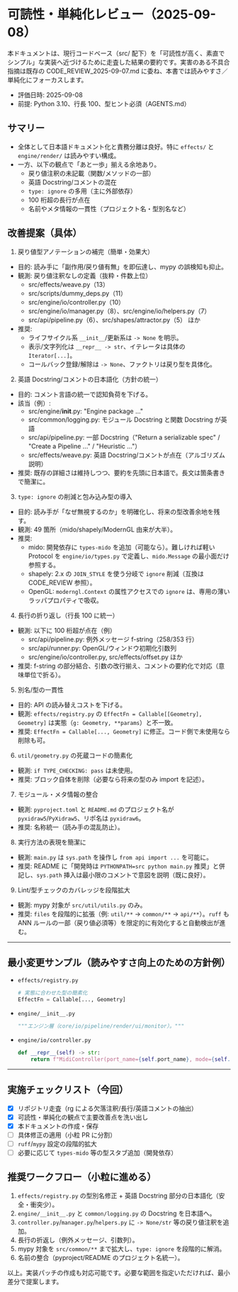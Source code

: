 # 可読性・単純化レビュー（2025-09-08）

本ドキュメントは、現行コードベース（src/ 配下）を「可読性が高く、素直でシンプル」な実装へ近づけるために走査した結果の要約です。実害のある不具合指摘は既存の CODE_REVIEW_2025-09-07.md に委ね、本書では読みやすさ／単純化にフォーカスします。

- 評価日時: 2025-09-08
- 前提: Python 3.10、行長 100、型ヒント必須（AGENTS.md）

## サマリー

- 全体として日本語ドキュメント化と責務分離は良好。特に `effects/` と `engine/render/` は読みやすい構成。
- 一方、以下の観点で「あと一歩」揃える余地あり。
  - 戻り値注釈の未記載（関数/メソッドの一部）
  - 英語 Docstring/コメントの混在
  - `type: ignore` の多用（主に外部依存）
  - 100 桁超の長行が点在
  - 名前やメタ情報の一貫性（プロジェクト名・型別名など）

## 改善提案（具体）

1) 戻り値型アノテーションの補完（簡単・効果大）
- 目的: 読み手に「副作用/戻り値有無」を即伝達し、mypy の誤検知も抑止。
- 観測: 戻り値注釈なしの定義（抜粋・件数上位）
  - src/effects/weave.py（13）
  - src/scripts/dummy_deps.py（11）
  - src/engine/io/controller.py（10）
  - src/engine/io/manager.py（8）、src/engine/io/helpers.py（7）
  - src/api/pipeline.py（6）、src/shapes/attractor.py（5） ほか
- 推奨: 
  - ライフサイクル系 `__init__`/更新系は `-> None` を明示。
  - 表示/文字列化は `__repr__ -> str`、イテレータは具体の `Iterator[...]`。
  - コールバック登録/解除は `-> None`、ファクトリは戻り型を具体化。

2) 英語 Docstring/コメントの日本語化（方針の統一）
- 目的: コメント言語の統一で認知負荷を下げる。
- 該当（例）:
  - src/engine/__init__.py: "Engine package ..."
  - src/common/logging.py: モジュール Docstring と関数 Docstring が英語
  - src/api/pipeline.py: 一部 Docstring（"Return a serializable spec" / "Create a Pipeline ..." / "Heuristic ..."）
  - src/effects/weave.py: 英語 Docstring/コメントが点在（アルゴリズム説明）
- 推奨: 既存の詳細さは維持しつつ、要約を先頭に日本語で。長文は箇条書きで簡潔に。

3) `type: ignore` の削減と包み込み型の導入
- 目的: 読み手が「なぜ無視するのか」を明確化し、将来の型改善余地を残す。
- 観測: 49 箇所（mido/shapely/ModernGL 由来が大半）。
- 推奨:
  - mido: 開発依存に `types-mido` を追加（可能なら）。難しければ軽い Protocol を `engine/io/types.py` で定義し、`mido.Message` の最小面だけ参照する。
  - shapely: 2.x の `JOIN_STYLE` を使う分岐で `ignore` 削減（互換は CODE_REVIEW 参照）。
  - OpenGL: `moderngl.Context` の属性アクセスでの `ignore` は、専用の薄いラッパプロパティで吸収。

4) 長行の折り返し（行長 100 に統一）
- 観測: 以下に 100 桁超が点在（例）
  - src/api/pipeline.py: 例外メッセージ f-string（258/353 行）
  - src/api/runner.py: OpenGL/ウィンドウ初期化引数列
  - src/engine/io/controller.py, src/effects/offset.py ほか
- 推奨: f-string の部分結合、引数の改行揃え、コメントの要約化で対応（意味単位で折る）。

5) 別名/型の一貫性
- 目的: API の読み替えコストを下げる。
- 観測: `effects/registry.py` の `EffectFn = Callable[[Geometry], Geometry]` は実態（`g: Geometry, **params`）と不一致。
- 推奨: `EffectFn = Callable[..., Geometry]` に修正。コード側で未使用なら削除も可。

6) `util/geometry.py` の死蔵コードの簡素化
- 観測: `if TYPE_CHECKING: pass` は未使用。
- 推奨: ブロック自体を削除（必要なら将来の型のみ import を記述）。

7) モジュール・メタ情報の整合
- 観測: `pyproject.toml` と `README.md` のプロジェクト名が `pyxidraw5`/`PyXidraw5`、リポ名は `pyxidraw6`。
- 推奨: 名称統一（読み手の混乱防止）。

8) 実行方法の表現を簡潔に
- 観測: `main.py` は `sys.path` を操作し `from api import ...` を可能に。
- 推奨: README に「開発時は `PYTHONPATH=src python main.py` 推奨」と併記し、`sys.path` 挿入は最小限のコメントで意図を説明（既に良好）。

9) Lint/型チェックのカバレッジを段階拡大
- 観測: mypy 対象が `src/util/utils.py` のみ。
- 推奨: `files` を段階的に拡張（例: `util/**` → `common/**` → `api/**`）。`ruff` も ANN ルールの一部（戻り値必須等）を限定的に有効化すると自動検出が進む。

---

## 最小変更サンプル（読みやすさ向上のための方針例）

- `effects/registry.py`
  ```python
  # 実態に合わせた型の簡素化
  EffectFn = Callable[..., Geometry]
  ```

- `engine/__init__.py`
  ```python
  """エンジン層（core/io/pipeline/render/ui/monitor）。"""
  ```

- `engine/io/controller.py`
  ```python
  def __repr__(self) -> str:
      return f"MidiController(port_name={self.port_name}, mode={self.mode})"
  ```

---

## 実施チェックリスト（今回）
- [x] リポジトリ走査（rg による欠落注釈/長行/英語コメントの抽出）
- [x] 可読性・単純化の観点で主要改善点を洗い出し
- [x] 本ドキュメントの作成・保存
- [ ] 具体修正の適用（小粒 PR に分割）
- [ ] `ruff`/`mypy` 設定の段階的拡大
- [ ] 必要に応じて `types-mido` 等の型スタブ追加（開発依存）

## 推奨ワークフロー（小粒に進める）
1. `effects/registry.py` の型別名修正 + 英語 Docstring 部分の日本語化（安全・衝突少）。
2. `engine/__init__.py` と `common/logging.py` の Docstring を日本語へ。
3. `controller.py`/`manager.py`/`helpers.py` に `-> None/str` 等の戻り値注釈を追加。
4. 長行の折返し（例外メッセージ、引数列）。
5. mypy 対象を `src/common/**` まで拡大し、`type: ignore` を段階的に解消。
6. 名前の整合（pyproject/README のプロジェクト名統一）。

以上。実装パッチの作成も対応可能です。必要な範囲を指定いただければ、最小差分で提案します。
